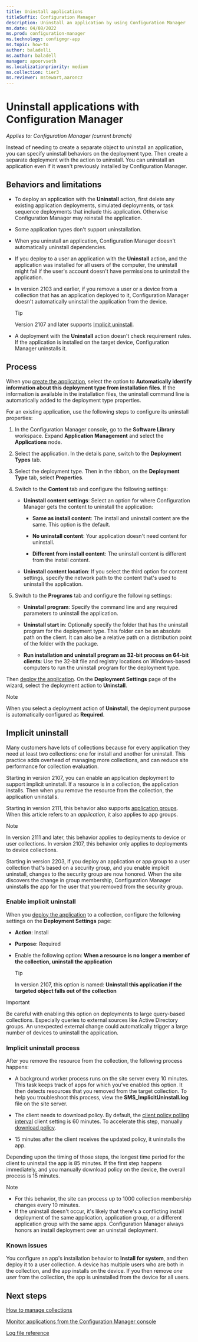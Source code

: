 ```yaml
---
title: Uninstall applications
titleSuffix: Configuration Manager
description: Uninstall an application by using Configuration Manager
ms.date: 04/08/2022
ms.prod: configuration-manager
ms.technology: configmgr-app
ms.topic: how-to
author: baladelli
ms.author: baladell
manager: apoorvseth
ms.localizationpriority: medium
ms.collection: tier3
ms.reviewer: mstewart,aaroncz 
---
```


# Uninstall applications with Configuration Manager

*Applies to: Configuration Manager (current branch)*

Instead of needing to create a separate object to uninstall an application, you can specify uninstall behaviors on the deployment type. Then create a separate deployment with the action to uninstall. You can uninstall an application even if it wasn't previously installed by Configuration Manager.

## Behaviors and limitations

- To deploy an application with the **Uninstall** action, first delete any existing application deployments, simulated deployments, or task sequence deployments that include this application. Otherwise Configuration Manager may reinstall the application.

- Some application types don't support uninstallation.

- When you uninstall an application, Configuration Manager doesn't automatically uninstall dependencies.

- If you deploy to a user an application with the **Uninstall** action, and the application was installed for all users of the computer, the uninstall might fail if the user's account doesn't have permissions to uninstall the application.

- In version 2103 and earlier, if you remove a user or a device from a collection that has an application deployed to it, Configuration Manager doesn't automatically uninstall the application from the device.

    > [!TIP]
    > Version 2107 and later supports [Implicit uninstall](#implicit-uninstall).

- A deployment with the **Uninstall** action doesn't check requirement rules. If the application is installed on the target device, Configuration Manager uninstalls it.

## Process

When you [create the application](create-applications.md), select the option to **Automatically identify information about this deployment type from installation files**. If the information is available in the installation files, the uninstall command line is automatically added to the deployment type properties.

For an existing application, use the following steps to configure its uninstall properties:

1. In the Configuration Manager console, go to the **Software Library** workspace. Expand **Application Management** and select the **Applications** node.

1. Select the application. In the details pane, switch to the **Deployment Types** tab.

1. Select the deployment type. Then in the ribbon, on the **Deployment Type** tab, select **Properties**.

1. Switch to the **Content** tab and configure the following settings:

    - **Uninstall content settings**: Select an option for where Configuration Manager gets the content to uninstall the application:

        - **Same as install content**: The install and uninstall content are the same. This option is the default.

        - **No uninstall content**: Your application doesn't need content for uninstall.

        - **Different from install content**: The uninstall content is different from the install content.

    - **Uninstall content location**: If you select the third option for content settings, specify the network path to the content that's used to uninstall the application.

1. Switch to the **Programs** tab and configure the following settings:

    - **Uninstall program**: Specify the command line and any required parameters to uninstall the application.

    - **Uninstall start in**: Optionally specify the folder that has the uninstall program for the deployment type. This folder can be an absolute path on the client. It can also be a relative path on a distribution point of the folder with the package.

    - **Run installation and uninstall program as 32-bit process on 64-bit clients**: Use the 32-bit file and registry locations on Windows-based computers to run the uninstall program for the deployment type.

Then [deploy the application](deploy-applications.md). On the **Deployment Settings** page of the wizard, select the deployment action to **Uninstall**.

> [!NOTE]
> When you select a deployment action of **Uninstall**, the deployment purpose is automatically configured as **Required**.

## Implicit uninstall

<!--3607457-->

Many customers have lots of collections because for every application they need at least two collections: one for install and another for uninstall. This practice adds overhead of managing more collections, and can reduce site performance for collection evaluation.

Starting in version 2107, you can enable an application deployment to support implicit uninstall. If a resource is in a collection, the application installs. Then when you remove the resource from the collection, the application uninstalls.

Starting in version 2111, this behavior also supports [application groups](create-app-groups.md).<!-- 10479618 --> When this article refers to an _application_, it also applies to app groups.

> [!NOTE]
> In version 2111 and later, this behavior applies to deployments to device or user collections.<!--10393847--> In version 2107, this behavior only applies to deployments to device collections.

Starting in version 2203, if you deploy an application or app group to a user collection that's based on a security group, and you enable implicit uninstall, changes to the security group are now honored. When the site discovers the change in group membership, Configuration Manager uninstalls the app for the user that you removed from the security group.<!--12488148-->

### Enable implicit uninstall

When you [deploy the application](deploy-applications.md) to a collection, configure the following settings on the **Deployment Settings** page:

- **Action**: Install

- **Purpose**: Required

- Enable the following option: **When a resource is no longer a member of the collection, uninstall the application**

    > [!TIP]
    > In version 2107, this option is named: **Uninstall this application if the targeted object falls out of the collection**

> [!IMPORTANT]
> Be careful with enabling this option on deployments to large query-based collections. Especially queries to external sources like Active Directory groups. An unexpected external change could automatically trigger a large number of devices to uninstall the application.

### Implicit uninstall process

After you remove the resource from the collection, the following process happens:

- A background worker process runs on the site server every 10 minutes. This task keeps track of apps for which you've enabled this option. It then detects resources that you removed from the target collection. To help you troubleshoot this process, view the **SMS_ImplicitUninstall.log** file on the site server.

- The client needs to download policy. By default, the [client policy polling interval](../../core/clients/deploy/about-client-settings.md#client-policy) client setting is 60 minutes. To accelerate this step, manually [download policy](../../core/clients/manage/manage-clients.md#start-policy-retrieval).

- 15 minutes after the client receives the updated policy, it uninstalls the app.

Depending upon the timing of those steps, the longest time period for the client to uninstall the app is 85 minutes. If the first step happens immediately, and you manually download policy on the device, the overall process is 15 minutes.

> [!NOTE]
> - For this behavior, the site can process up to 1000 collection membership changes every 10 minutes.
> - If the uninstall doesn't occur, it's likely that there's a conflicting install deployment of the same application, application group, or a different application group with the same apps.<!--12618105--> Configuration Manager always honors an install deployment over an uninstall deployment.

### Known issues

You configure an app's installation behavior to **Install for system**, and then deploy it to a user collection. A device has multiple users who are both in the collection, and the app installs on the device. If you then remove _one user_ from the collection, the app is uninstalled from the device for all users.<!-- 11104790 -->

## Next steps

[How to manage collections](../../core/clients/manage/collections/manage-collections.md)

[Monitor applications from the Configuration Manager console](monitor-applications-from-the-console.md)

[Log file reference](../../core/plan-design/hierarchy/log-files.md)
